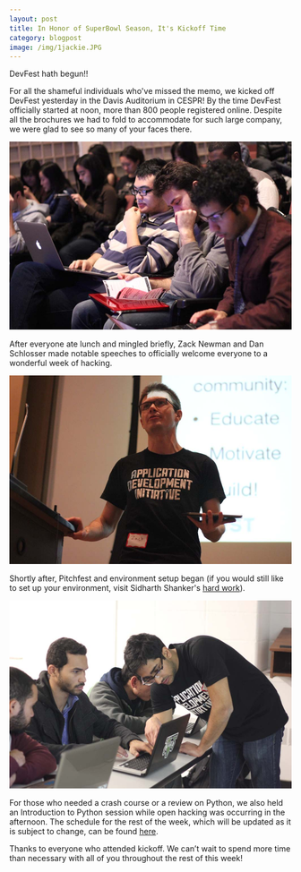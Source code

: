 ```yaml
---
layout: post
title: In Honor of SuperBowl Season, It's Kickoff Time
category: blogpost
image: /img/1jackie.JPG
---
```

DevFest hath begun!!

For all the shameful individuals who've missed the memo, we kicked off DevFest yesterday in the Davis Auditorium in CESPR! By the time DevFest officially started at noon, more than 800 people registered online. Despite all the brochures we had to fold to accommodate for such large company, we were glad to see so many of your faces there.

![crowd](/img/1crowd.JPG) 

After everyone ate lunch and mingled briefly, Zack Newman and Dan Schlosser made notable speeches to officially welcome everyone to a wonderful week of hacking. 

![Zack](/img/1zack.JPG)

Shortly after, Pitchfest and environment setup began (if you would still like to set up your environment, visit Sidharth Shanker's [hard work](http://squidarth.github.io/Devfest-Environment-Setup/)). 

![sid](/img/1sid.JPG)

For those who needed a crash course or a review on Python, we also held an Introduction to Python session while open hacking was occurring in the afternoon. The schedule for the rest of the week, which will be updated as it is subject to change, can be found [here](http://adicu.com/devfest/).

Thanks to everyone who attended kickoff. We can’t wait to spend more time than necessary with all of you throughout the rest of this week!

